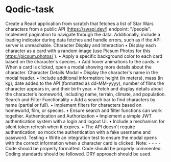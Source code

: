 # Qodic-task

Create a React application from scratch that fetches a list of Star Wars characters from a public API
(https://swapi.dev/) endpoint: "/people". Implement pagination to navigate through the data.
Additionally, include a loading indicator during data fetches and handle errors, such as if the API
server is unreachable.
Character Display and Interaction
• Display each character as a card with a random image (use Picsum Photos for this
https://picsum.photos/ ).
• Apply a specific background color to each card based on the character's species.
• Add hover animations to the cards.
• When a card is clicked, open a modal showing more details about the character.
Character Details Modal
• Display the character's name in the modal header.
• Include additional information: height (in meters), mass (in kg), date added to the API
(formatted as dd-MM-yyyy), number of films the character appears in, and their birth year.
• Fetch and display details about the character's homeworld, including name, terrain,
climate, and population.
Search and Filter Functionality
• Add a search bar to find characters by name (partial or full).
• Implement filters for characters based on homeworld, film, or species.
• Ensure search and filter functions can work together.
Authentication and Authorization
• Implement a simple JWT authentication system with a login and logout UI.
• Include a mechanism for silent token refresh when it expires.
• The API doesn't require authentication, so mock the authentication with a fake username
and password.
Testing
• Write an integration test to ensure the modal opens with the correct information when a
character card is clicked.
Note: - - - -
Code should be properly formatted.
Code should be properly commented.
Coding standards should be followed.
DRY approach should be used.
